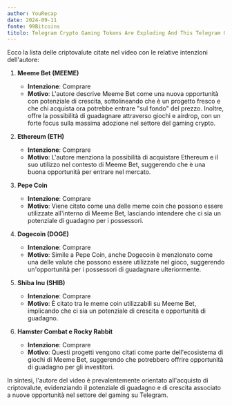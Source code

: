 ```yaml
---
author: YouRecap
date: 2024-09-11
fonte: 99Bitcoins
titolo: Telegram Crypto Gaming Tokens Are Exploding And This Telegram Gaming Token Could Lead Them All!
---
```


Ecco la lista delle criptovalute citate nel video con le relative intenzioni dell'autore:

1. **Meeme Bet (MEEME)**
   - **Intenzione**: Comprare
   - **Motivo**: L'autore descrive Meeme Bet come una nuova opportunità con potenziale di crescita, sottolineando che è un progetto fresco e che chi acquista ora potrebbe entrare "sul fondo" del prezzo. Inoltre, offre la possibilità di guadagnare attraverso giochi e airdrop, con un forte focus sulla massima adozione nel settore del gaming crypto.

2. **Ethereum (ETH)**
   - **Intenzione**: Comprare
   - **Motivo**: L'autore menziona la possibilità di acquistare Ethereum e il suo utilizzo nel contesto di Meeme Bet, suggerendo che è una buona opportunità per entrare nel mercato.

3. **Pepe Coin**
   - **Intenzione**: Comprare
   - **Motivo**: Viene citato come una delle meme coin che possono essere utilizzate all'interno di Meeme Bet, lasciando intendere che ci sia un potenziale di guadagno per i possessori.

4. **Dogecoin (DOGE)**
   - **Intenzione**: Comprare
   - **Motivo**: Simile a Pepe Coin, anche Dogecoin è menzionato come una delle valute che possono essere utilizzate nel gioco, suggerendo un'opportunità per i possessori di guadagnare ulteriormente.

5. **Shiba Inu (SHIB)**
   - **Intenzione**: Comprare
   - **Motivo**: È citato tra le meme coin utilizzabili su Meeme Bet, implicando che ci sia un potenziale di crescita e opportunità di guadagno.

6. **Hamster Combat e Rocky Rabbit**
   - **Intenzione**: Comprare
   - **Motivo**: Questi progetti vengono citati come parte dell'ecosistema di giochi di Meeme Bet, suggerendo che potrebbero offrire opportunità di guadagno per gli investitori.

In sintesi, l'autore del video è prevalentemente orientato all'acquisto di criptovalute, evidenziando il potenziale di guadagno e di crescita associato a nuove opportunità nel settore del gaming su Telegram.

